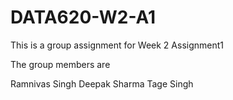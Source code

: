 # DATA620-W2-A1

This is a group assignment for Week 2 Assignment1

The group members are

Ramnivas Singh
Deepak Sharma
Tage Singh
